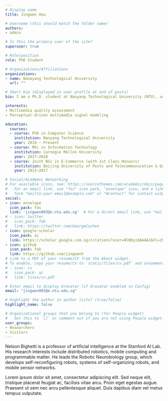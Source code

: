 ```yaml
---
# Display name
title: Jingwen Hou

# Username (this should match the folder name)
authors:
- admin

# Is this the primary user of the site?
superuser: true

# Role/position
role: PhD Student

# Organizations/Affiliations
organizations:
- name: Nanayang Technological University
  url: ""

# Short bio (displayed in user profile at end of posts)
bio: I am a Ph.D. student at Nanyang Technological University (NTU), under the supervision of Prof. Lin Weisi. Formerly I received my Master degree in Information Technology from Carnegie Mellon University and joint Bachelor degree in e-commerce from Beijing University of Posts and Telecommunications and Queen Mary University of London. My research interests are in deep learning based multimedia quality assessment and perceptual-driven multimedia signal modeling.

interests:
- Multimedia quality assessment 
- Perceptual-driven multimedia signal modeling

education:
  courses:
  - course: PhD in Computer Science
    institution: Nanyang Technological University
    year: 2019 ~ Present
  - course: MSc in Information Technology
    institution: Carnegie Mellon University
    year: 2017~2018
  - course: Joint BSc in E-Commerce (with 1st Class Honours)
    institution: Beijing University of Posts and Telecommunucation & Queen Mary University of London
    year: 2013~2017

# Social/Academic Networking
# For available icons, see: https://sourcethemes.com/academic/docs/page-builder/#icons
#   For an email link, use "fas" icon pack, "envelope" icon, and a link in the
#   form "mailto:your-email@example.com" or "#contact" for contact widget.
social:
- icon: envelope
  icon_pack: fas
  link: 'jingwen003@e.ntu.edu.sg'  # For a direct email link, use "mailto:test@example.org".
# - icon: twitter
#   icon_pack: fab
#   link: https://twitter.com/GeorgeCushen
- icon: google-scholar
  icon_pack: ai
  link: https://scholar.google.com.sg/citations?user=NlNOyiQAAAAJ&hl=zh-CN&oi=ao
- icon: github
  icon_pack: fab
  link: https://github.com/jingwenh
# Link to a PDF of your resume/CV from the About widget.
# To enable, copy your resume/CV to `static/files/cv.pdf` and uncomment the lines below.
# - icon: cv
#   icon_pack: ai
#   link: files/cv.pdf

# Enter email to display Gravatar (if Gravatar enabled in Config)
email: "jingwen003@e.ntu.edu.sg"

# Highlight the author in author lists? (true/false)
highlight_name: false

# Organizational groups that you belong to (for People widget)
#   Set this to `[]` or comment out if you are not using People widget.
user_groups:
- Researchers
- Visitors
---
```


Nelson Bighetti is a professor of artificial intelligence at the Stanford AI Lab. His research interests include distributed robotics, mobile computing and programmable matter. He leads the Robotic Neurobiology group, which develops self-reconfiguring robots, systems of self-organizing robots, and mobile sensor networks.

Lorem ipsum dolor sit amet, consectetur adipiscing elit. Sed neque elit, tristique placerat feugiat ac, facilisis vitae arcu. Proin eget egestas augue. Praesent ut sem nec arcu pellentesque aliquet. Duis dapibus diam vel metus tempus vulputate.